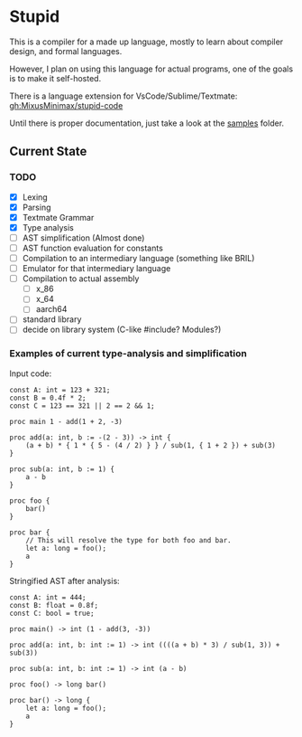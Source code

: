 # Stupid

This is a compiler for a made up language, mostly to learn about compiler design, and formal languages.

However, I plan on using this language for actual programs, one of the goals is to make it self-hosted.

There is a language extension for VsCode/Sublime/Textmate: [gh:MixusMinimax/stupid-code](https://github.com/MixusMinimax/stupid-code)

Until there is proper documentation, just take a look at the [samples](./samples/) folder.

## Current State

### TODO
- [X] Lexing
- [X] Parsing
- [X] Textmate Grammar
- [X] Type analysis
- [ ] AST simplification (Almost done)
- [ ] AST function evaluation for constants
- [ ] Compilation to an intermediary language (something like BRIL)
- [ ] Emulator for that intermediary language
- [ ] Compilation to actual assembly
  - [ ] x_86
  - [ ] x_64
  - [ ] aarch64
- [ ] standard library
- [ ] decide on library system (C-like #include? Modules?)

### Examples of current type-analysis and simplification

Input code:

```stupid
const A: int = 123 + 321;
const B = 0.4f * 2;
const C = 123 == 321 || 2 == 2 && 1;

proc main 1 - add(1 + 2, -3)

proc add(a: int, b := -(2 - 3)) -> int {
    (a + b) * { 1 * { 5 - (4 / 2) } } / sub(1, { 1 + 2 }) + sub(3)
}

proc sub(a: int, b := 1) {
    a - b
}

proc foo {
    bar()
}

proc bar {
    // This will resolve the type for both foo and bar.
    let a: long = foo();
    a
}
```

Stringified AST after analysis:

```stupid
const A: int = 444;
const B: float = 0.8f;
const C: bool = true;

proc main() -> int (1 - add(3, -3))

proc add(a: int, b: int := 1) -> int ((((a + b) * 3) / sub(1, 3)) + sub(3))

proc sub(a: int, b: int := 1) -> int (a - b)

proc foo() -> long bar()

proc bar() -> long {
    let a: long = foo();
    a
}
```